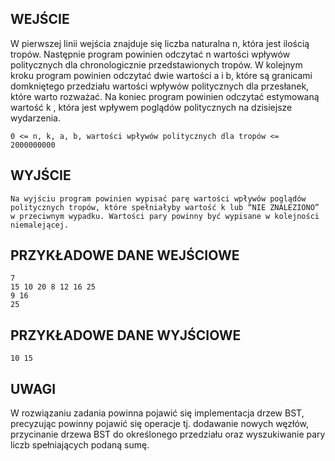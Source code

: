 ## WEJŚCIE
W pierwszej linii wejścia znajduje się liczba naturalna n, która jest ilością tropów. Następnie program powinien odczytać n wartości wpływów politycznych dla chronologicznie przedstawionych tropów. W kolejnym kroku program powinien odczytać dwie wartości a i b, które są granicami domkniętego przedziału wartości wpływów politycznych dla przesłanek, które warto rozważać. Na koniec program powinien odczytać estymowaną wartość k , która jest wpływem poglądów politycznych na dzisiejsze wydarzenia.
```
0 <= n, k, a, b, wartości wpływów politycznych dla tropów <= 2000000000
```
## WYJŚCIE
```
Na wyjściu program powinien wypisać parę wartości wpływów poglądów politycznych tropów, które spełniałyby wartość k lub “NIE ZNALEZIONO” w przeciwnym wypadku. Wartości pary powinny być wypisane w kolejności niemalejącej.
```
## PRZYKŁADOWE DANE WEJŚCIOWE
```
7                                                                               
15 10 20 8 12 16 25                                                             
9 16                                                                            
25 
```
## PRZYKŁADOWE DANE WYJŚCIOWE
``
10 15
``
## UWAGI
W rozwiązaniu zadania powinna pojawić się implementacja drzew BST, precyzując powinny pojawić się operacje tj. dodawanie nowych węzłów, przycinanie drzewa BST do określonego przedziału oraz wyszukiwanie pary liczb spełniających podaną sumę.
